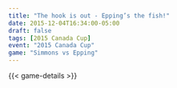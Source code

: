 ```yaml
---
title: "The hook is out - Epping’s the fish!"
date: 2015-12-04T16:34:00-05:00
draft: false
tags: [2015 Canada Cup]
event: "2015 Canada Cup"
game: "Simmons vs Epping"
---
```

{{< game-details >}}
<!--more--> 